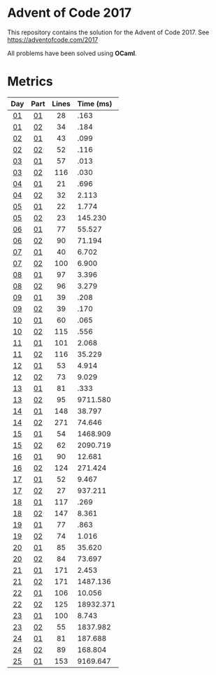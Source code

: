 
# Advent of Code 2017

This repository contains the solution for the Advent of Code 2017.
See https://adventofcode.com/2017

All problems have been solved using **OCaml**.


# Metrics

Day | Part | Lines | Time (ms)
:--:|:----:|:-----:|:----------
[01](https://github.com/Aaylor/adventofcode-2017/tree/master/day01)|[01](https://github.com/Aaylor/adventofcode-2017/tree/master/day01/problem01)|28|.163
[01](https://github.com/Aaylor/adventofcode-2017/tree/master/day01)|[02](https://github.com/Aaylor/adventofcode-2017/tree/master/day01/problem02)|34|.184
[02](https://github.com/Aaylor/adventofcode-2017/tree/master/day02)|[01](https://github.com/Aaylor/adventofcode-2017/tree/master/day02/problem01)|43|.099
[02](https://github.com/Aaylor/adventofcode-2017/tree/master/day02)|[02](https://github.com/Aaylor/adventofcode-2017/tree/master/day02/problem02)|52|.116
[03](https://github.com/Aaylor/adventofcode-2017/tree/master/day03)|[01](https://github.com/Aaylor/adventofcode-2017/tree/master/day03/problem01)|57|.013
[03](https://github.com/Aaylor/adventofcode-2017/tree/master/day03)|[02](https://github.com/Aaylor/adventofcode-2017/tree/master/day03/problem02)|116|.030
[04](https://github.com/Aaylor/adventofcode-2017/tree/master/day04)|[01](https://github.com/Aaylor/adventofcode-2017/tree/master/day04/problem01)|21|.696
[04](https://github.com/Aaylor/adventofcode-2017/tree/master/day04)|[02](https://github.com/Aaylor/adventofcode-2017/tree/master/day04/problem02)|32|2.113
[05](https://github.com/Aaylor/adventofcode-2017/tree/master/day05)|[01](https://github.com/Aaylor/adventofcode-2017/tree/master/day05/problem01)|22|1.774
[05](https://github.com/Aaylor/adventofcode-2017/tree/master/day05)|[02](https://github.com/Aaylor/adventofcode-2017/tree/master/day05/problem02)|23|145.230
[06](https://github.com/Aaylor/adventofcode-2017/tree/master/day06)|[01](https://github.com/Aaylor/adventofcode-2017/tree/master/day06/problem01)|77|55.527
[06](https://github.com/Aaylor/adventofcode-2017/tree/master/day06)|[02](https://github.com/Aaylor/adventofcode-2017/tree/master/day06/problem02)|90|71.194
[07](https://github.com/Aaylor/adventofcode-2017/tree/master/day07)|[01](https://github.com/Aaylor/adventofcode-2017/tree/master/day07/problem01)|40|6.702
[07](https://github.com/Aaylor/adventofcode-2017/tree/master/day07)|[02](https://github.com/Aaylor/adventofcode-2017/tree/master/day07/problem02)|100|6.900
[08](https://github.com/Aaylor/adventofcode-2017/tree/master/day08)|[01](https://github.com/Aaylor/adventofcode-2017/tree/master/day08/problem01)|97|3.396
[08](https://github.com/Aaylor/adventofcode-2017/tree/master/day08)|[02](https://github.com/Aaylor/adventofcode-2017/tree/master/day08/problem02)|96|3.279
[09](https://github.com/Aaylor/adventofcode-2017/tree/master/day09)|[01](https://github.com/Aaylor/adventofcode-2017/tree/master/day09/problem01)|39|.208
[09](https://github.com/Aaylor/adventofcode-2017/tree/master/day09)|[02](https://github.com/Aaylor/adventofcode-2017/tree/master/day09/problem02)|39|.170
[10](https://github.com/Aaylor/adventofcode-2017/tree/master/day10)|[01](https://github.com/Aaylor/adventofcode-2017/tree/master/day10/problem01)|60|.065
[10](https://github.com/Aaylor/adventofcode-2017/tree/master/day10)|[02](https://github.com/Aaylor/adventofcode-2017/tree/master/day10/problem02)|115|.556
[11](https://github.com/Aaylor/adventofcode-2017/tree/master/day11)|[01](https://github.com/Aaylor/adventofcode-2017/tree/master/day11/problem01)|101|2.068
[11](https://github.com/Aaylor/adventofcode-2017/tree/master/day11)|[02](https://github.com/Aaylor/adventofcode-2017/tree/master/day11/problem02)|116|35.229
[12](https://github.com/Aaylor/adventofcode-2017/tree/master/day12)|[01](https://github.com/Aaylor/adventofcode-2017/tree/master/day12/problem01)|53|4.914
[12](https://github.com/Aaylor/adventofcode-2017/tree/master/day12)|[02](https://github.com/Aaylor/adventofcode-2017/tree/master/day12/problem02)|73|9.029
[13](https://github.com/Aaylor/adventofcode-2017/tree/master/day13)|[01](https://github.com/Aaylor/adventofcode-2017/tree/master/day13/problem01)|81|.333
[13](https://github.com/Aaylor/adventofcode-2017/tree/master/day13)|[02](https://github.com/Aaylor/adventofcode-2017/tree/master/day13/problem02)|95|9711.580
[14](https://github.com/Aaylor/adventofcode-2017/tree/master/day14)|[01](https://github.com/Aaylor/adventofcode-2017/tree/master/day14/problem01)|148|38.797
[14](https://github.com/Aaylor/adventofcode-2017/tree/master/day14)|[02](https://github.com/Aaylor/adventofcode-2017/tree/master/day14/problem02)|271|74.646
[15](https://github.com/Aaylor/adventofcode-2017/tree/master/day15)|[01](https://github.com/Aaylor/adventofcode-2017/tree/master/day15/problem01)|54|1468.909
[15](https://github.com/Aaylor/adventofcode-2017/tree/master/day15)|[02](https://github.com/Aaylor/adventofcode-2017/tree/master/day15/problem02)|62|2090.719
[16](https://github.com/Aaylor/adventofcode-2017/tree/master/day16)|[01](https://github.com/Aaylor/adventofcode-2017/tree/master/day16/problem01)|90|12.681
[16](https://github.com/Aaylor/adventofcode-2017/tree/master/day16)|[02](https://github.com/Aaylor/adventofcode-2017/tree/master/day16/problem02)|124|271.424
[17](https://github.com/Aaylor/adventofcode-2017/tree/master/day17)|[01](https://github.com/Aaylor/adventofcode-2017/tree/master/day17/problem01)|52|9.467
[17](https://github.com/Aaylor/adventofcode-2017/tree/master/day17)|[02](https://github.com/Aaylor/adventofcode-2017/tree/master/day17/problem02)|27|937.211
[18](https://github.com/Aaylor/adventofcode-2017/tree/master/day18)|[01](https://github.com/Aaylor/adventofcode-2017/tree/master/day18/problem01)|117|.269
[18](https://github.com/Aaylor/adventofcode-2017/tree/master/day18)|[02](https://github.com/Aaylor/adventofcode-2017/tree/master/day18/problem02)|147|8.361
[19](https://github.com/Aaylor/adventofcode-2017/tree/master/day19)|[01](https://github.com/Aaylor/adventofcode-2017/tree/master/day19/problem01)|77|.863
[19](https://github.com/Aaylor/adventofcode-2017/tree/master/day19)|[02](https://github.com/Aaylor/adventofcode-2017/tree/master/day19/problem02)|74|1.016
[20](https://github.com/Aaylor/adventofcode-2017/tree/master/day20)|[01](https://github.com/Aaylor/adventofcode-2017/tree/master/day20/problem01)|85|35.620
[20](https://github.com/Aaylor/adventofcode-2017/tree/master/day20)|[02](https://github.com/Aaylor/adventofcode-2017/tree/master/day20/problem02)|84|73.697
[21](https://github.com/Aaylor/adventofcode-2017/tree/master/day21)|[01](https://github.com/Aaylor/adventofcode-2017/tree/master/day21/problem01)|171|2.453
[21](https://github.com/Aaylor/adventofcode-2017/tree/master/day21)|[02](https://github.com/Aaylor/adventofcode-2017/tree/master/day21/problem02)|171|1487.136
[22](https://github.com/Aaylor/adventofcode-2017/tree/master/day22)|[01](https://github.com/Aaylor/adventofcode-2017/tree/master/day22/problem01)|106|10.056
[22](https://github.com/Aaylor/adventofcode-2017/tree/master/day22)|[02](https://github.com/Aaylor/adventofcode-2017/tree/master/day22/problem02)|125|18932.371
[23](https://github.com/Aaylor/adventofcode-2017/tree/master/day23)|[01](https://github.com/Aaylor/adventofcode-2017/tree/master/day23/problem01)|100|8.743
[23](https://github.com/Aaylor/adventofcode-2017/tree/master/day23)|[02](https://github.com/Aaylor/adventofcode-2017/tree/master/day23/problem02)|55|1837.982
[24](https://github.com/Aaylor/adventofcode-2017/tree/master/day24)|[01](https://github.com/Aaylor/adventofcode-2017/tree/master/day24/problem01)|81|187.688
[24](https://github.com/Aaylor/adventofcode-2017/tree/master/day24)|[02](https://github.com/Aaylor/adventofcode-2017/tree/master/day24/problem02)|89|168.804
[25](https://github.com/Aaylor/adventofcode-2017/tree/master/day25)|[01](https://github.com/Aaylor/adventofcode-2017/tree/master/day25/problem01)|153|9169.647
